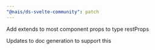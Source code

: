 ```yaml
---
"@nais/ds-svelte-community": patch
---
```


Add extends to most component props to type restProps

Updates to doc generation to support this

